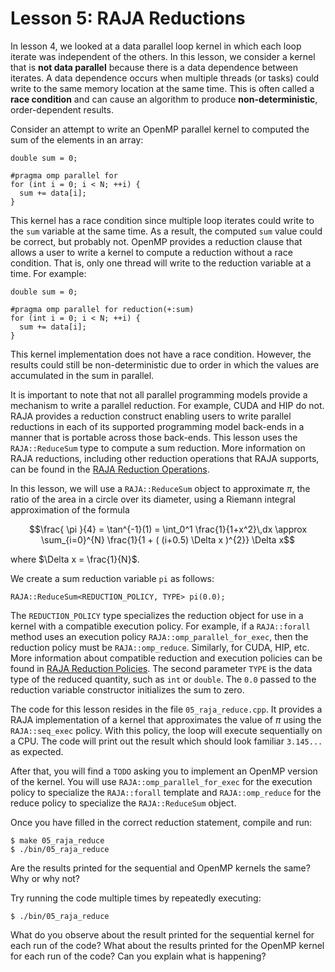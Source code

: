 # Lesson 5: RAJA Reductions 

In lesson 4, we looked at a data parallel loop kernel in which each loop
iterate was independent of the others. In this lesson, we consider a kernel 
that is **not data parallel** because there is a data dependence between
iterates. A data dependence occurs when multiple threads (or tasks) could
write to the same memory location at the same time. This is often called a
**race condition** and can cause an algorithm to produce **non-deterministic**,
order-dependent results. 

Consider an attempt to write an OpenMP parallel kernel to computed the sum of
the elements in an array:

```
double sum = 0;

#pragma omp parallel for
for (int i = 0; i < N; ++i) {
  sum += data[i];
}
```

This kernel has a race condition since multiple loop iterates could write
to the `sum` variable at the same time. As a result, the computed `sum` value
could be correct, but probably not. OpenMP provides a reduction clause that
allows a user to write a kernel to compute a reduction without a race condition.
That is, only one thread will write to the reduction variable at a time. For
example:

```
double sum = 0;

#pragma omp parallel for reduction(+:sum)
for (int i = 0; i < N; ++i) {
  sum += data[i];
}
```

This kernel implementation does not have a race condition. However, the results
could still be non-deterministic due to order in which the values are
accumulated in the sum in parallel.

It is important to note that not all parallel programming models provide a
mechanism to write a parallel reduction. For example, CUDA and HIP do not.
RAJA provides a reduction construct enabling users to write parallel reductions
in each of its supported programming model back-ends in a manner that is
portable across those back-ends. This lesson uses the `RAJA::ReduceSum` type
to compute a sum reduction. More information on RAJA reductions, including
other reduction operations that RAJA supports, can be found in the
[RAJA Reduction Operations](https://raja.readthedocs.io/en/develop/sphinx/user_guide/feature/reduction.html).

In this lesson, we will use a `RAJA::ReduceSum` object to approximate $\pi$,
the ratio of the area in a circle over its diameter, using a Riemann integral
approximation of the formula
```math
\frac{ \pi }{4} = \tan^{-1}(1) = \int_0^1 \frac{1}{1+x^2}\,dx \approx \sum_{i=0}^{N} \frac{1}{1 + ( (i+0.5) \Delta x )^{2}} \Delta x
```
where $\Delta x = \frac{1}{N}$.

We create a sum reduction variable `pi` as follows:

```
RAJA::ReduceSum<REDUCTION_POLICY, TYPE> pi(0.0);
```

The `REDUCTION_POLICY` type specializes the reduction object for use in a
kernel with a compatible execution policy. For example, if a `RAJA::forall`
method uses an execution policy `RAJA::omp_parallel_for_exec`, then the
reduction policy must be `RAJA::omp_reduce`. Similarly, for CUDA, HIP, etc.
More information about compatible reduction and execution policies can be
found in [RAJA Reduction Policies](https://raja.readthedocs.io/en/develop/sphinx/user_guide/feature/policies.html#reducepolicy-label).
The second parameter `TYPE` is the data type of the reduced quantity,
such as `int` or `double`. The `0.0` passed to the reduction variable
constructor initializes the sum to zero.

The code for this lesson resides in the file `05_raja_reduce.cpp`. It provides
a RAJA implementation of a kernel that approximates the value of $\pi$ using
the `RAJA::seq_exec` policy. With this policy, the loop will execute
sequentially on a CPU. The code will print out the result which should look
familiar `3.145...` as expected. 

After that, you will find a `TODO` asking you to implement an OpenMP version of
the kernel. You will use `RAJA::omp_parallel_for_exec` for the execution policy
to specialize the `RAJA::forall` template and `RAJA::omp_reduce` for the reduce
policy to specialize the `RAJA::ReduceSum` object.

Once you have filled in the correct reduction statement, compile and run:

```
$ make 05_raja_reduce
$ ./bin/05_raja_reduce
```

Are the results printed for the sequential and OpenMP kernels the same?
Why or why not?

Try running the code multiple times by repeatedly executing:

```
$ ./bin/05_raja_reduce
```

What do you observe about the result printed for the sequential kernel for
each run of the code? What about the results printed for the OpenMP kernel for
each run of the code? Can you explain what is happening?
